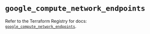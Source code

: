 # `google_compute_network_endpoints`

Refer to the Terraform Registry for docs: [`google_compute_network_endpoints`](https://registry.terraform.io/providers/hashicorp/google/5.26.0/docs/resources/compute_network_endpoints).
